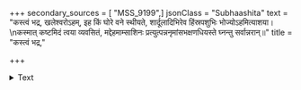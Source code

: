 +++
secondary_sources = [ "MSS_9199",]
jsonClass = "Subhaashita"
text = "कस्त्वं भद्र, खलेश्वरोऽहम्, इह किं घोरे वने स्थीयते, शार्दूलादिभिरेव हिंस्रपशुभिः भोज्योऽहमित्याशया।  \nकस्मात् कष्टमिदं त्वया व्यवसितं, मद्देहमाम्साशिनः प्रत्युत्पन्ननृमांसभक्षणधियस्ते घ्नन्तु सर्वान्नरान्॥"
title = "कस्त्वं भद्र,"

+++

<details><summary>Text</summary>

कस्त्वं भद्र, खलेश्वरोऽहम्, इह किं घोरे वने स्थीयते, शार्दूलादिभिरेव हिंस्रपशुभिः भोज्योऽहमित्याशया।  
कस्मात् कष्टमिदं त्वया व्यवसितं, मद्देहमाम्साशिनः प्रत्युत्पन्ननृमांसभक्षणधियस्ते घ्नन्तु सर्वान्नरान्॥
</details>
